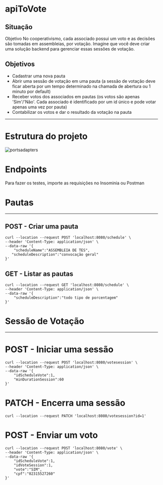 # apiToVote

## Situação
Objetivo
No cooperativismo, cada associado possui um voto e as decisões são tomadas em assembleias, por votação. Imagine que você deve criar uma solução backend para gerenciar essas sessões de votação.

Objetivos
---

* Cadastrar uma nova pauta <br>
* Abrir uma sessão de votação em uma pauta (a sessão de votação deve ficar aberta por um tempo determinado na chamada de abertura ou 1 minuto por default) <br>
* Receber votos dos associados em pautas (os votos são apenas 'Sim'/'Não'. Cada associado é identificado por um id único e pode votar apenas uma vez por pauta) <br>
* Contabilizar os votos e dar o resultado da votação na pauta <br>

---
# Estrutura do projeto

![portsadapters](https://user-images.githubusercontent.com/49157485/189348690-7492abe9-8843-4dd0-92e0-52af052cb897.png)

# Endpoints
Para fazer os testes, importe as requisições no Insominia ou Postman



# Pautas
___
## POST - Criar uma pauta
```
curl --location --request POST 'localhost:8080/schedule' \
--header 'Content-Type: application/json' \
--data-raw '{
    "scheduleName":"ASSEMBLEIA DE TES",
   "scheduleDescription":"convocação geral"
}'
```

## GET - Listar as pautas

```
curl --location --request GET 'localhost:8080/schedule' \
--header 'Content-Type: application/json' \
--data-raw '{
    "scheduleDescription":"todo tipo de porcentagem"
}'
```

# Sessão de Votação

---
# POST - Iniciar uma sessão
```
curl --location --request POST 'localhost:8080/votesession' \
--header 'Content-Type: application/json' \
--data-raw '{
    "idScheduleVote":1,
    "minDurationSession":60
}'
```
# PATCH - Encerra uma sessão

```
curl --location --request PATCH 'localhost:8080/votesession?id=1'
```

# POST - Enviar um voto
```
curl --location --request POST 'localhost:8080/vote' \
--header 'Content-Type: application/json' \
--data-raw '{
    "idScheduleVote":1,
    "idVoteSession":1,
    "vote":"SIM",
    "cpf":"02315527260"
}'
```
